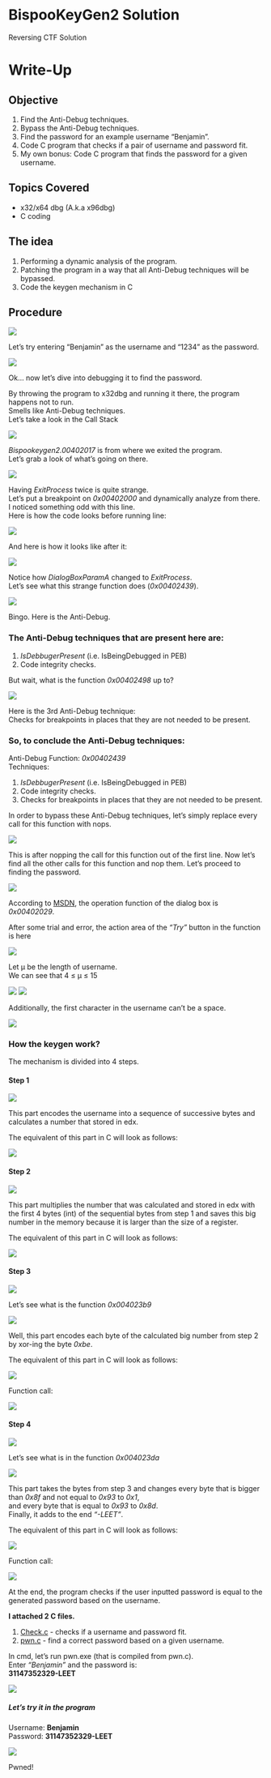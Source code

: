 # BispooKeyGen2 Solution
Reversing CTF Solution

# Write-Up
## Objective
1. Find the Anti-Debug techniques.
2. Bypass the Anti-Debug techniques.
3. Find the password for an example username “Benjamin”.
4. Code C program that checks if a pair of username and password fit.
5. My own bonus: Code C program that finds the password for a given username.

## Topics Covered
<ul>
  <li>x32/x64 dbg (A.k.a x96dbg)</li>
  <li>C coding</li>
</ul>

## The idea
1. Performing a dynamic analysis of the program.
2. Patching the program in a way that all Anti-Debug techniques will be bypassed.
3. Code the keygen mechanism in C

## Procedure
![](https://github.com/ben18mk/BispooKeyGen2_Solution/blob/main/Doc%20Snaps/default%20bispoo.png)

Let’s try entering “Benjamin” as the username and “1234” as the password.

![](https://github.com/ben18mk/BispooKeyGen2_Solution/blob/main/Doc%20Snaps/user_Benjamin.png)

Ok… now let’s dive into debugging it to find the password.

By throwing the program to x32dbg and running it there, the program happens not to run.</br>
Smells like Anti-Debug techniques.</br>
Let’s take a look in the Call Stack

![](https://github.com/ben18mk/BispooKeyGen2_Solution/blob/main/Doc%20Snaps/call%20stack.png)

*Bispookeygen2.00402017* is from where we exited the program.</br>
Let’s grab a look of what’s going on there.

![](https://github.com/ben18mk/BispooKeyGen2_Solution/blob/main/Doc%20Snaps/asm1.png)

Having *ExitProcess* twice is quite strange.</br>
Let’s put a breakpoint on *0x00402000* and dynamically analyze from there.</br>
I noticed something odd with this line.</br>
Here is how the code looks before running line:

![](https://github.com/ben18mk/BispooKeyGen2_Solution/blob/main/Doc%20Snaps/asm2.png)

And here is how it looks like after it:

![](https://github.com/ben18mk/BispooKeyGen2_Solution/blob/main/Doc%20Snaps/asm3.png)

Notice how *DialogBoxParamA* changed to *ExitProcess*.</br>
Let’s see what this strange function does (*0x00402439*).

![](https://github.com/ben18mk/BispooKeyGen2_Solution/blob/main/Doc%20Snaps/graph1.png)

Bingo. Here is the Anti-Debug.</br>
### The Anti-Debug techniques that are present here are:
1. *IsDebbugerPresent* (i.e. IsBeingDebugged in PEB)</br>
2. Code integrity checks.

But wait, what is the function *0x00402498* up to?

![](https://github.com/ben18mk/BispooKeyGen2_Solution/blob/main/Doc%20Snaps/graph2.png)

Here is the 3rd Anti-Debug technique:</br>
Checks for breakpoints in places that they are not needed to be present.

### So, to conclude the Anti-Debug techniques:
Anti-Debug Function: *0x00402439*</br>
Techniques:</br>
1. *IsDebbugerPresent* (i.e. IsBeingDebugged in PEB)
2. Code integrity checks.
3. Checks for breakpoints in places that they are not needed to be present.

In order to bypass these Anti-Debug techniques, let’s simply replace every call for this function with nops.

![](https://github.com/ben18mk/BispooKeyGen2_Solution/blob/main/Doc%20Snaps/bispoo%20again.png)

This is after nopping the call for this function out of the first line.
Now let’s find all the other calls for this function and nop them.
Let’s proceed to finding the password.

![](https://github.com/ben18mk/BispooKeyGen2_Solution/blob/main/Doc%20Snaps/asm4.png)

According to <a href="https://learn.microsoft.com/en-us/windows/win32/api/winuser/nf-winuser-dialogboxparama">MSDN</a>, the operation function of the dialog box is *0x00402029*.

After some trial and error, the action area of the *“Try”* button in the function is here

![](https://github.com/ben18mk/BispooKeyGen2_Solution/blob/main/Doc%20Snaps/graph3.png)

Let μ be the length of username.</br>
We can see that 4 ≤ μ ≤ 15

![](https://github.com/ben18mk/BispooKeyGen2_Solution/blob/main/Doc%20Snaps/graph4.png)
![](https://github.com/ben18mk/BispooKeyGen2_Solution/blob/main/Doc%20Snaps/graph5.png)

Additionally, the first character in the username can’t be a space.

![](https://github.com/ben18mk/BispooKeyGen2_Solution/blob/main/Doc%20Snaps/graph6.png)

### How the keygen work?
The mechanism is divided into 4 steps.

#### Step 1

![](https://github.com/ben18mk/BispooKeyGen2_Solution/blob/main/Doc%20Snaps/graph7.png)

This part encodes the username into a sequence of successive bytes and calculates a number that stored in edx.</br>

The equivalent of this part in C will look as follows:

![](https://github.com/ben18mk/BispooKeyGen2_Solution/blob/main/Doc%20Snaps/c1.png)

#### Step 2

![](https://github.com/ben18mk/BispooKeyGen2_Solution/blob/main/Doc%20Snaps/graph8.png)

This part multiplies the number that was calculated and stored in edx with the first 4 bytes (int) of the sequential bytes from step 1 and saves this big number in the memory because it is larger than the size of a register.</br>

The equivalent of this part in C will look as follows:

![](https://github.com/ben18mk/BispooKeyGen2_Solution/blob/main/Doc%20Snaps/c2.png)

#### Step 3

![](https://github.com/ben18mk/BispooKeyGen2_Solution/blob/main/Doc%20Snaps/graph9.png)

Let’s see what is the function *0x004023b9*

![](https://github.com/ben18mk/BispooKeyGen2_Solution/blob/main/Doc%20Snaps/graph10.png)

Well, this part encodes each byte of the calculated big number from step 2 by xor-ing the byte *0xbe*.

The equivalent of this part in C will look as follows:

![](https://github.com/ben18mk/BispooKeyGen2_Solution/blob/main/Doc%20Snaps/c3.png)

Function call:

![](https://github.com/ben18mk/BispooKeyGen2_Solution/blob/main/Doc%20Snaps/c4.png)

#### Step 4

![](https://github.com/ben18mk/BispooKeyGen2_Solution/blob/main/Doc%20Snaps/graph11.png)

Let’s see what is in the function *0x004023da*

![](https://github.com/ben18mk/BispooKeyGen2_Solution/blob/main/Doc%20Snaps/graph12.png)

This part takes the bytes from step 3 and changes every byte that is bigger than *0x8f* and not equal to *0x93* to *0x1*,</br>
and every byte that is equal to *0x93* to *0x8d*.</br>
Finally, it adds to the end *“-LEET”*.

The equivalent of this part in C will look as follows:

![](https://github.com/ben18mk/BispooKeyGen2_Solution/blob/main/Doc%20Snaps/c5.png)

Function call:

![](https://github.com/ben18mk/BispooKeyGen2_Solution/blob/main/Doc%20Snaps/c6.png)

At the end, the program checks if the user inputted password is equal to the generated password based on the username.

**I attached 2 C files.**
1. <a href="https://github.com/ben18mk/BispooKeyGen2_Solution/blob/main/Check.c">Check.c</a> - checks if a username and password fit.
2. <a href="https://github.com/ben18mk/BispooKeyGen2_Solution/blob/main/pwn.c">pwn.c</a> - find a correct password based on a given username.

In cmd, let’s run pwn.exe (that is compiled from pwn.c).</br>
Enter *“Benjamin”* and the password is:</br>
**31147352329-LEET**

![](https://github.com/ben18mk/BispooKeyGen2_Solution/blob/main/Doc%20Snaps/password.png)

##### Let’s try it in the program
Username: **Benjamin**</br>
Password: **31147352329-LEET**

![](https://github.com/ben18mk/BispooKeyGen2_Solution/blob/main/Doc%20Snaps/pwn.png)

Pwned!
